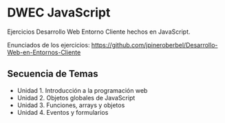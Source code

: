 # DWEC JavaScript

Ejercicios Desarrollo Web Entorno Cliente hechos en JavaScript.

Enunciados de los ejercicios: https://github.com/jpineroberbel/Desarrollo-Web-en-Entornos-Cliente

## Secuencia de Temas

- Unidad 1. Introducción a la programación web
- Unidad 2. Objetos globales de JavaScript
- Unidad 3. Funciones, arrays y objetos
- Unidad 4. Eventos y formularios
